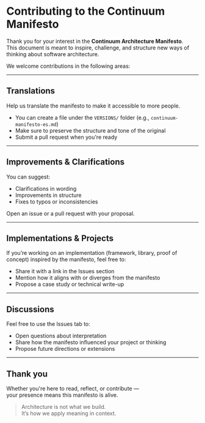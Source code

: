 # Contributing to the Continuum Manifesto

Thank you for your interest in the **Continuum Architecture Manifesto**.  
This document is meant to inspire, challenge, and structure new ways of thinking about software architecture.

We welcome contributions in the following areas:

---

## Translations

Help us translate the manifesto to make it accessible to more people.

- You can create a file under the `VERSIONS/` folder (e.g., `continuum-manifesto-es.md`)
- Make sure to preserve the structure and tone of the original
- Submit a pull request when you're ready

---

## Improvements & Clarifications

You can suggest:

- Clarifications in wording
- Improvements in structure
- Fixes to typos or inconsistencies

Open an issue or a pull request with your proposal.

---

## Implementations & Projects

If you’re working on an implementation (framework, library, proof of concept) inspired by the manifesto, feel free to:

- Share it with a link in the Issues section
- Mention how it aligns with or diverges from the manifesto
- Propose a case study or technical write-up

---

## Discussions

Feel free to use the Issues tab to:

- Open questions about interpretation
- Share how the manifesto influenced your project or thinking
- Propose future directions or extensions

---

## Thank you

Whether you're here to read, reflect, or contribute —  
your presence means this manifesto is alive.

> Architecture is not what we build.  
> It’s how we apply meaning in context.
